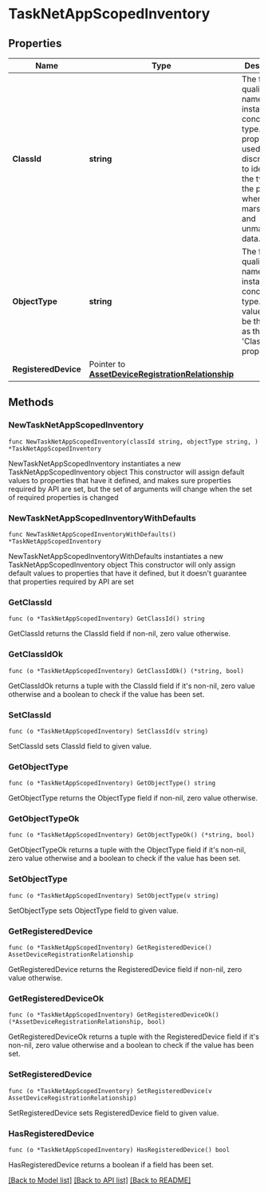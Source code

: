 # TaskNetAppScopedInventory

## Properties

Name | Type | Description | Notes
------------ | ------------- | ------------- | -------------
**ClassId** | **string** | The fully-qualified name of the instantiated, concrete type. This property is used as a discriminator to identify the type of the payload when marshaling and unmarshaling data. | [default to "task.NetAppScopedInventory"]
**ObjectType** | **string** | The fully-qualified name of the instantiated, concrete type. The value should be the same as the &#39;ClassId&#39; property. | [default to "task.NetAppScopedInventory"]
**RegisteredDevice** | Pointer to [**AssetDeviceRegistrationRelationship**](asset.DeviceRegistration.Relationship.md) |  | [optional] 

## Methods

### NewTaskNetAppScopedInventory

`func NewTaskNetAppScopedInventory(classId string, objectType string, ) *TaskNetAppScopedInventory`

NewTaskNetAppScopedInventory instantiates a new TaskNetAppScopedInventory object
This constructor will assign default values to properties that have it defined,
and makes sure properties required by API are set, but the set of arguments
will change when the set of required properties is changed

### NewTaskNetAppScopedInventoryWithDefaults

`func NewTaskNetAppScopedInventoryWithDefaults() *TaskNetAppScopedInventory`

NewTaskNetAppScopedInventoryWithDefaults instantiates a new TaskNetAppScopedInventory object
This constructor will only assign default values to properties that have it defined,
but it doesn't guarantee that properties required by API are set

### GetClassId

`func (o *TaskNetAppScopedInventory) GetClassId() string`

GetClassId returns the ClassId field if non-nil, zero value otherwise.

### GetClassIdOk

`func (o *TaskNetAppScopedInventory) GetClassIdOk() (*string, bool)`

GetClassIdOk returns a tuple with the ClassId field if it's non-nil, zero value otherwise
and a boolean to check if the value has been set.

### SetClassId

`func (o *TaskNetAppScopedInventory) SetClassId(v string)`

SetClassId sets ClassId field to given value.


### GetObjectType

`func (o *TaskNetAppScopedInventory) GetObjectType() string`

GetObjectType returns the ObjectType field if non-nil, zero value otherwise.

### GetObjectTypeOk

`func (o *TaskNetAppScopedInventory) GetObjectTypeOk() (*string, bool)`

GetObjectTypeOk returns a tuple with the ObjectType field if it's non-nil, zero value otherwise
and a boolean to check if the value has been set.

### SetObjectType

`func (o *TaskNetAppScopedInventory) SetObjectType(v string)`

SetObjectType sets ObjectType field to given value.


### GetRegisteredDevice

`func (o *TaskNetAppScopedInventory) GetRegisteredDevice() AssetDeviceRegistrationRelationship`

GetRegisteredDevice returns the RegisteredDevice field if non-nil, zero value otherwise.

### GetRegisteredDeviceOk

`func (o *TaskNetAppScopedInventory) GetRegisteredDeviceOk() (*AssetDeviceRegistrationRelationship, bool)`

GetRegisteredDeviceOk returns a tuple with the RegisteredDevice field if it's non-nil, zero value otherwise
and a boolean to check if the value has been set.

### SetRegisteredDevice

`func (o *TaskNetAppScopedInventory) SetRegisteredDevice(v AssetDeviceRegistrationRelationship)`

SetRegisteredDevice sets RegisteredDevice field to given value.

### HasRegisteredDevice

`func (o *TaskNetAppScopedInventory) HasRegisteredDevice() bool`

HasRegisteredDevice returns a boolean if a field has been set.


[[Back to Model list]](../README.md#documentation-for-models) [[Back to API list]](../README.md#documentation-for-api-endpoints) [[Back to README]](../README.md)


